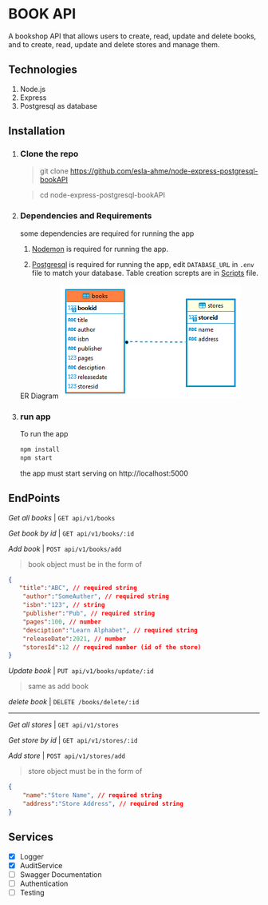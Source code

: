 # BOOK API
 A bookshop API that allows users to create, read, update and delete books, and to create, read, update and delete stores and manage them.

## Technologies
1. Node.js
2. Express
3. Postgresql as database

## Installation
1. ### Clone the repo
   > git clone https://github.com/esla-ahme/node-express-postgresql-bookAPI

   >cd node-express-postgresql-bookAPI 
2. ### Dependencies and Requirements
    some dependencies are required for running the app

   1. [Nodemon](https://www.npmjs.com/package/nodemon) is required for running the app.

   2. [Postgresql](https://www.postgresql.org/) is required for running the app, edit `DATABASE_URL` in `.env` file to match your database.
    Table creation screpts are in [Scripts](./db/scripts.js) file.

    ER Diagram 
![ERD](./book_erd.png)

3. ### run app
    To run the app
    ```bash
    npm install
    npm start 
    ```
    the app must start serving on http://localhost:5000



## EndPoints
_Get all books_ | 
`GET api/v1/books`

_Get book by id_ | `GET api/v1/books/:id`

_Add book_ | `POST api/v1/books/add`
> book object must be in the form of
```json
{
   "title":"ABC", // required string
    "author":"SomeAuther", // required string
    "isbn":"123", // string
    "publisher":"Pub", // required string
    "pages":100, // number
    "desciption":"Learn Alphabet", // required string
    "releaseDate":2021, // number
    "storesId":12 // required number (id of the store)
}
```
_Update book_ | `PUT api/v1/books/update/:id` 
> same as add book

_delete book_ |
`DELETE /books/delete/:id`
<hr>

_Get all stores_ |  `GET api/v1/stores`

_Get store by id_ | `GET api/v1/stores/:id`

_Add store_ | `POST api/v1/stores/add`
> store object must be in the form of
```json
{
    "name":"Store Name", // required string
    "address":"Store Address", // required string
}
```
## Services
- [x] Logger
- [x] AuditService
- [ ] Swagger Documentation
- [ ] Authentication
- [ ] Testing